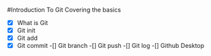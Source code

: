 #Introduction To Git
Covering the basics 

-[x] What  is Git
-[x] Git init 
-[x]  Git add
-[x]  Git commit
-[]  Git branch
-[]  Git push
-[]  Git log
-[]  Github Desktop
